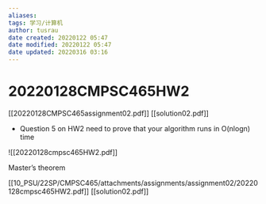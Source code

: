 ```yaml
---
aliases: 
tags: 学习/计算机
author: tusrau
date created: 20220122 05:47
date modified: 20220122 05:47
date updated: 20220316 03:16
---
```


# 20220128CMPSC465HW2

[[20220128CMPSC465assignment02.pdf]]
[[solution02.pdf]]
- Question 5 on HW2 need to prove that your algorithm runs in O(nlogn) time

![[20220128cmpsc465HW2.pdf]]

Master’s theorem

[[10_PSU/22SP/CMPSC465/attachments/assignments/assignment02/20220128cmpsc465HW2.pdf]]
[[solution02.pdf]]
